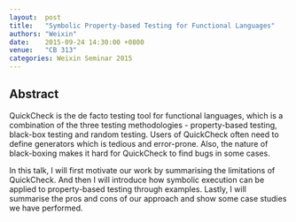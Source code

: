 ```yaml
--- 
layout:  post 
title:   "Symbolic Property-based Testing for Functional Languages"
authors: "Weixin"
date:    2015-09-24 14:30:00 +0800
venue:   "CB 313"
categories: Weixin Seminar 2015
--- 
```

## Abstract

QuickCheck is the de facto testing tool for functional languages,
which is a combination of the three testing methodologies -
property-based testing, black-box testing and random testing. Users of
QuickCheck often need to define generators which is tedious and
error-prone. Also, the nature of black-boxing makes it hard for
QuickCheck to find bugs in some cases.

In this talk, I will first motivate our work by summarising the
limitations of QuickCheck. And then I will introduce how symbolic
execution can be applied to property-based testing through
examples. Lastly, I will summarise the pros and cons of our approach
and show some case studies we have performed.

